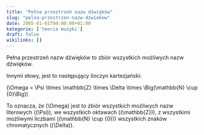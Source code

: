 ```yaml
---
title: "Pełna przestrzeń nazw dźwięków"
slug: "pelna-przestrzen-nazw-dzwiekow"
date: 2005-01-01T00:00:00+01:00
kategorie: ['teoria muzyki']
draft: false
wikilinks: []
---
```

Pełna przestrzeń nazw dźwięków to zbiór wszystkich możliwych nazw
dźwięków.

Innymi słowy, jest to następujący iloczyn kartezjański:

\(\Omega = \Psi \times \mathbb{Z} \times \Delta \times \Big(\mathbb{N} \cup \{0\}\Big)\)

To oznacza, że \(\Omega\) jest to zbiór wszystkich możliwych nazw
literowych (\(\Psi\)), we wszystkich oktawach (\(\mathbb{Z}\)), z
wszystkimi możliwymi liczbami (\(\mathbb{N} \cup \{0\}\)) wszystkich
znaków chromatycznych (\(\Delta\)).

